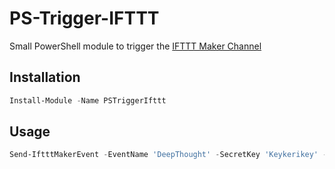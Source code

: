 # PS-Trigger-IFTTT

Small PowerShell module to trigger the  [IFTTT Maker Channel][1]

## Installation

```powershell
Install-Module -Name PSTriggerIfttt
```

## Usage

```powershell
Send-IftttMakerEvent -EventName 'DeepThought' -SecretKey 'Keykerikey' -Value1 'UltimateQuestion' -Value2 '42'
```

[1]: https://ifttt.com/maker